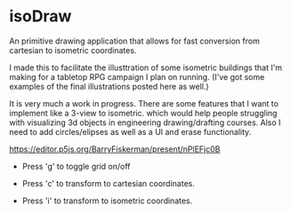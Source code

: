 # isoDraw
An primitive drawing application that allows for fast conversion from cartesian to isometric coordinates.

I made this to facilitate the illusttration of some isometric buildings that I'm making for a tabletop RPG campaign I plan on running. (I've got some examples of the final illustrations posted here as well.)

It is very much a work in progress. There are some features that I want to implement like a 3-view to isometric. which would help people struggling with visualizing 3d objects in engineering drawing/drafting courses. Also I need to add circles/elipses as well as a UI and erase functionality.

https://editor.p5js.org/BarryFiskerman/present/nPlEFjc0B
- Press 'g' to toggle grid on/off

- Press 'c' to transform to cartesian coordinates.

- Press 'i' to transform to isometric coordinates.



